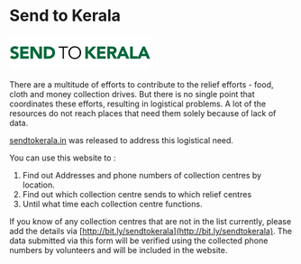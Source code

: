 # Send to Kerala

![Send to Kerala](logo.png)

There are a multitude of efforts to contribute to the relief efforts - food, cloth and money collection drives. But there is no single point that coordinates these efforts, resulting in logistical problems. A lot of the resources do not reach places that need them solely because of lack of data.

[sendtokerala.in](http://sendtokerala.in) was released to address this logistical need.

You can use this website to :
1. Find out Addresses and phone numbers of collection centres by location.
2. Find out which collection centre sends to which relief centres
3. Until what time each collection centre functions.

If you know of any collection centres that are not in the list currently, please add the details via [http://bit.ly/sendtokerala](http://bit.ly/sendtokerala). The data submitted via this form will be verified using the collected phone numbers by volunteers and will be included in the website.
